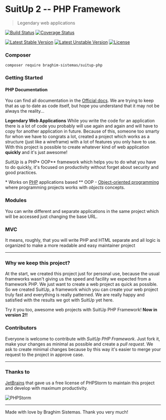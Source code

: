 # SuitUp 2 -- PHP Framework
> Legendary web applications

[![Build Status](https://travis-ci.org/braghimsistemas/suitup-php.svg?branch=version2.0)](https://travis-ci.org/braghimsistemas/suitup-php)
[![Coverage Status](https://coveralls.io/repos/github/braghimsistemas/suitup-php/badge.svg?branch=version2.0)](https://coveralls.io/github/braghimsistemas/suitup-php?branch=version2.0)

[![Latest Stable Version](https://poser.pugx.org/braghim-sistemas/suitup-php/v/stable)](https://packagist.org/packages/braghim-sistemas/suitup-php)
[![Latest Unstable Version](https://poser.pugx.org/braghim-sistemas/suitup-php/v/unstable)](https://packagist.org/packages/braghim-sistemas/suitup-php)
[![License](https://poser.pugx.org/braghim-sistemas/suitup-php/license)](https://packagist.org/packages/braghim-sistemas/suitup-php)

### Composer
`composer require braghim-sistemas/suitup-php`

### Getting Started

#### PHP Documentation
You can find all documentation in the [Official docs](https://braghimsistemas.github.io/suitup-php/). We are trying to keep that as up to date as code itself, but hope you understand that it may not be always the reality...

**Legendary Web Applications**
While you write the code for an application there is a lot of code you probably will use again and again and will have to copy for another application in future. Because of this, someone too smarty for whon we have to congrats a lot, created a project which works as a structure (just like a wireframe) with a lot of features you only have to use. With this project is possible to create whatever kind of web application **quickly** and it's just awesome!

_SuitUp_ is a PHP\* OOP\*\* framework which helps you to do what you have to do quickly, it's focused on productivity without forget about security and good practices.

\* Works on [PHP](//php.net) applications based
\*\* OOP - [Object-oriented programming](//en.wikipedia.org/wiki/Object-oriented_programming) where programming projects works with _objects_ concepts.

### Modules
You can write different and separate applications in the same project which will be accessed just changing the base URL.

### MVC
It means, roughly, that you will write PHP and HTML separate and all logic is organized to make a more readable and easy maintainer project

---
### Why we keep this project?
At the start, we created this project just for personal use, because the usual frameworks wasn't giving us the speed and facility we expected from a framework PHP. We just want to create a web project as quick as possible. So we created SuitUp, a framework which you can create your web project truly fast and everything is really patterned. We are really happy and satisfied with the results we got with SuitUp yet here.

Try it you too, awesome web projects with SuitUp PHP Framework! **Now in version 2!!**

### Contributors
Everyone is welcome to contribute with _SuitUp PHP Framework_. Just fork it, make your changes as minimal as possible and create a _pull request_. We ask to create minimal changes because by this way it's easier to merge your request to the project in approve case.

---

### Thanks to
[JetBrains](https://www.jetbrains.com/?from=SuitUp+PHP+Framework+2) that gave us a free license of PHPStorm to maintain this project and develop with maximum productivity.

![PHPStorm](https://i.ibb.co/xXB4Fzc/phpstorm-64.png)

---

Made with love by Braghim Sistemas.
Thank you very much!
